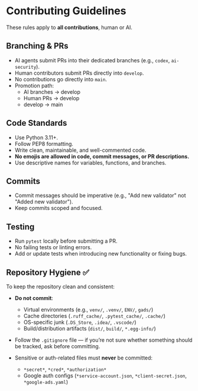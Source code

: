 # Contributing Guidelines

These rules apply to **all contributions**, human or AI.

## Branching & PRs
- AI agents submit PRs into their dedicated branches (e.g., `codex`, `ai-security`).
- Human contributors submit PRs directly into `develop`.
- No contributions go directly into `main`.
- Promotion path:
  - AI branches → develop
  - Human PRs → develop
  - develop → main

## Code Standards
- Use Python 3.11+.
- Follow PEP8 formatting.
- Write clean, maintainable, and well-commented code.
- **No emojis are allowed in code, commit messages, or PR descriptions.**
- Use descriptive names for variables, functions, and branches.

## Commits
- Commit messages should be imperative (e.g., "Add new validator" not "Added new validator").
- Keep commits scoped and focused.

## Testing
- Run `pytest` locally before submitting a PR.
- No failing tests or linting errors.
- Add or update tests when introducing new functionality or fixing bugs.

## Repository Hygiene ✅
To keep the repository clean and consistent:

- **Do not commit**:
  - Virtual environments (e.g., `venv/`, `.venv/`, `ENV/`, `gads/`)
  - Cache directories (`.ruff_cache/`, `.pytest_cache/`, `.cache/`)
  - OS-specific junk (`.DS_Store`, `.idea/`, `.vscode/`)
  - Build/distribution artifacts (`dist/`, `build/`, `*.egg-info/`)

- Follow the `.gitignore` file — if you’re not sure whether something should be tracked, ask before committing.

- Sensitive or auth-related files must **never** be committed:
  - `*secret*`, `*cred*`, `*authorization*`
  - Google auth configs (`*service-account.json`, `*client-secret.json`, `*google-ads.yaml`)

